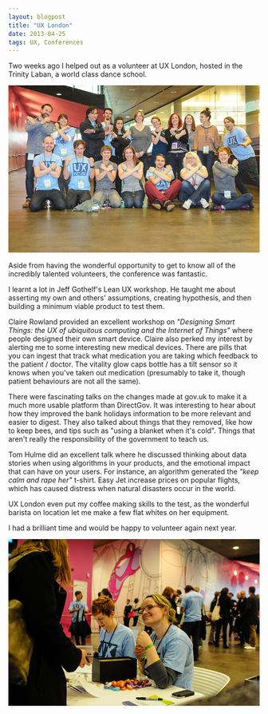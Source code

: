 ```yaml
---
layout: blogpost
title: "UX London"
date: 2013-04-25
tags: UX, Conferences
---
```


Two weeks ago I helped out as a volunteer at UX London, hosted in the Trinity Laban, a world class dance school.

![UX London 2013 Volunteers. Photo credit Andy Parker on behalf of Clearleft.][2013 Volunteers]

[2013 Volunteers]: /volunteers.jpg "UX London 2013 Volunteers"

Aside from having the wonderful opportunity to get to know all of the incredibly talented volunteers, the conference was fantastic.

I learnt a lot in Jeff Gothelf's Lean UX workshop. He taught me about asserting my own and others' assumptions, creating hypothesis, and then building a minimum viable product to test them.

Claire Rowland provided an excellent workshop on _"Designing Smart Things: the UX of ubiquitous computing and the Internet of Things"_ where people designed their own smart device. Claire also perked my interest by alerting me to some interesting new medical devices. There are pills that you can ingest that track what medication you are taking which feedback to the patient / doctor. The vitality glow caps bottle has a tilt sensor so it knows when you've taken out medication (presumably to take it, though patient behaviours are not all the same).

There were fascinating talks on the changes made at gov.uk to make it a much more usable platform than DirectGov. It was interesting to hear about how they improved the bank holidays information to be more relevant and easier to digest. They also talked about things that they removed, like how to keep bees, and tips such as "using a blanket when it's cold". Things that aren't really the responsibility of the government to teach us.

Tom Hulme did an excellent talk where he discussed thinking about data stories when using algorithms in your products, and the emotional impact that can have on your users. For instance, an algorithm generated the _"keep calm and rape her"_ t-shirt. Easy Jet increase prices on popular flights, which has caused distress when natural disasters occur in the world.

UX London even put my coffee making skills to the test, as the wonderful barista on location let me make a few flat whites on her equipment.

I had a brilliant time and would be happy to volunteer again next year.

![Myself and @alexandtheweb registering attendees. Photo credit Andy Parker on behalf of Clearleft.][2013 Alex Rachel]


[2013 Alex Rachel]: /uxlon_alex_rachel.jpg "Myself and @alexandtheweb registering attendees."
